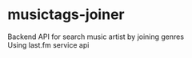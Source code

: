 # musictags-joiner
Backend API for search music artist by joining genres   
Using last.fm service api
